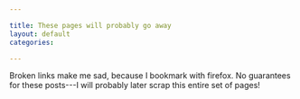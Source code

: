 ```yaml
---

title: These pages will probably go away
layout: default
categories: 

---
```


Broken links make me sad, because I bookmark with firefox.
No guarantees for these posts---I will probably later scrap this
entire set of pages!
